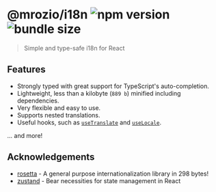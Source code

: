 # @mrozio/i18n <img style="display: inline-block;" src="https://img.shields.io/npm/v/@mrozio/i18n?color=%23FF6F61&label" alt="npm version"> <img style="display: inline-block;" src="https://img.shields.io/bundlephobia/minzip/@mrozio/i18n?color=%23FF6F61&label" alt="bundle size">

> Simple and type-safe i18n for React

## Features

- Strongly typed with great support for TypeScript's auto-completion.
- Lightweight, less than a kilobyte (`889 b`) minified including dependencies.
- Very flexible and easy to use.
- Supports nested translations.
- Useful hooks, such as [`useTranslate`](/hooks/use-translate) and [`useLocale`](/hooks/use-locale).

... and more!

## Acknowledgements

- [rosetta](https://github.com/lukeed/rosetta) - A general purpose internationalization library in 298 bytes!
- [zustand](https://github.com/pmndrs/zustand) - Bear necessities for state management in React